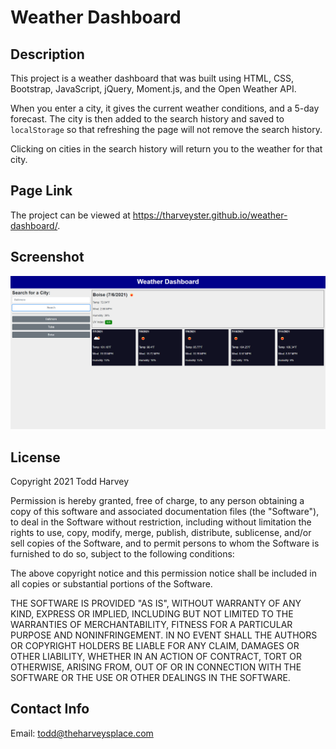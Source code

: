 # Weather Dashboard

## Description
This project is a weather dashboard that was built using HTML, CSS, Bootstrap, JavaScript, jQuery, Moment.js, and the Open Weather API.

When you enter a city, it gives the current weather conditions, and a 5-day forecast. The city is then added to the search history and saved to `localStorage` so that refreshing the page will not remove the search history.

Clicking on cities in the search history will return you to the weather for that city.

## Page Link
The project can be viewed at <https://tharveyster.github.io/weather-dashboard/>.

## Screenshot
![A user enters a city name to get current and 5-day outlook weather.](./assets/images/weather-dashboard.png)

## License
Copyright 2021 Todd Harvey

Permission is hereby granted, free of charge, to any person obtaining a copy of this software and associated documentation files (the "Software"), to deal in the Software without restriction, including without limitation the rights to use, copy, modify, merge, publish, distribute, sublicense, and/or sell copies of the Software, and to permit persons to whom the Software is furnished to do so, subject to the following conditions:

The above copyright notice and this permission notice shall be included in all copies or substantial portions of the Software.

THE SOFTWARE IS PROVIDED "AS IS", WITHOUT WARRANTY OF ANY KIND, EXPRESS OR IMPLIED, INCLUDING BUT NOT LIMITED TO THE WARRANTIES OF MERCHANTABILITY, FITNESS FOR A PARTICULAR PURPOSE AND NONINFRINGEMENT. IN NO EVENT SHALL THE AUTHORS OR COPYRIGHT HOLDERS BE LIABLE FOR ANY CLAIM, DAMAGES OR OTHER LIABILITY, WHETHER IN AN ACTION OF CONTRACT, TORT OR OTHERWISE, ARISING FROM, OUT OF OR IN CONNECTION WITH THE SOFTWARE OR THE USE OR OTHER DEALINGS IN THE SOFTWARE.

## Contact Info
Email: todd@theharveysplace.com
